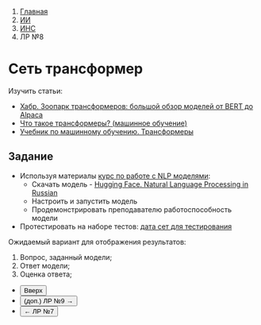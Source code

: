<ol class="breadcrumb">
  <li class="breadcrumb-item"><a href="{{ site.baseurl }}">Главная</a></li>
  <li class="breadcrumb-item"><a href="{{ site.baseurl }}/artificial-intelligence/index.html">ИИ</a></li>
  <li class="breadcrumb-item"><a href="{{ site.baseurl }}/artificial-intelligence/ANN/index.html">ИНС</a></li>
  <li class="breadcrumb-item active">ЛР №8</li>
</ol>

# Сеть трансформер

Изучить статьи:

* [Хабр. Зоопарк трансформеров: большой обзор моделей от BERT до Alpaca](https://habr.com/ru/companies/just_ai/articles/733110/)
* [Что такое трансформеры? (машинное обучение)](https://forklog.com/cryptorium/ai/chto-takoe-transformery-mashinnoe-obuchenie )
* [Учебник по машинному обучению. Трансформеры](https://education.yandex.ru/handbook/ml/article/transformery)


## Задание

* Используя материалы [курс по работе с NLP моделями](https://huggingface.co/learn/nlp-course/ru/chapter0/1?fw=pt):
  * Скачать модель - [Hugging Face. Natural Language Processing in Russian](https://huggingface.co/RussianNLP)
  * Настроить и запустить модель
  * Продемонстрировать преподавателю работоспособность модели
* Протестировать на наборе тестов: [дата сет для тестирования](https://huggingface.co/datasets/RussianNLP/russian_super_glue)

Ожидаемый вариант для отображения результатов:
1. Вопрос, заданный модели;
2. Ответ модели;
3. Оценка ответа;



<div class="row">
  <div class="col-lg-12">
    <ul class="list-unstyled">
      <li class="float-end">
        <button type="button" class="btn btn-outline-primary" onclick="window.location.href='#сеть-трансформер';">Вверх</button>
      </li>
      <li  class="float-end">
       <button type="button" class="btn btn-primary" onclick="window.location.href='{{ site.baseurl }}/artificial-intelligence/ANN/labs/labn.html';">(доп.) ЛР №9 →</button>
     </li>
      <li>
        <button type="button" class="btn btn-primary" onclick="window.location.href='{{ site.baseurl }}/artificial-intelligence/ANN/labs/lab7.html';">← ЛР №7</button>
      </li>
    </ul>
  </div>
</div>
